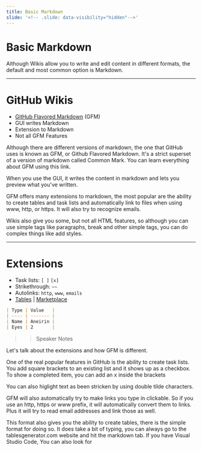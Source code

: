 ```yaml
---
title: Basic Markdown
slide: '<!-- .slide: data-visibility="hidden"-->'
---
```


<!-- .slide: data-state="layout-title" class="bg-dark"-->

# Basic Markdown

> >

Although Wikis allow you to write and edit content in different formats, the default and most common option is Markdown.

---

# GitHub Wikis

- [GitHub Flavored Markdown](https://github.github.com/gfm/) (GFM)
- GUI writes Markdown
- Extension to Markdown
- Not all GFM Features

> >

Although there are different versions of markdown, the one that GitHub uses is known as GFM, or Github Flavored Markdown. It's a strict superset of a version of markdown called Common Mark. You can learn everything about GFM using this link.

When you use the GUI, it writes the content in markdown and lets you preview what you've written.

GFM offers many extensions to markdown, the most popular are the ability to create tables and task lists and automatically link to files when using www, http, or https. It will also try to recognize emails.

Wikis also give you some, but not all HTML features, so although you can use simple tags like paragraphs, break and other simple tags, you can do complex things like add styles.

---

# Extensions

- Task lists: `[ ]` `[x]`
- Strikethrough: `~~`
- Autolinks: `http`, `www`, `emails`
- [Tables](https://www.tablesgenerator.com/) | [Marketplace](https://marketplace.visualstudio.com/items?itemName=pharndt.vscode-markdown-table)

```md
| Type | Value   |
| ---- | ------- |
| Name | Aneirin |
| Eyes | 2       |
```

> > Speaker Notes

Let's talk about the extensions and how GFM is different.

One of the real popular features in GitHub is the ability to create task lists. You add square brackets to an existing list and it shows up as a checkbox. To show a completed item, you can add an x inside the brackets

You can also higlight text as been stricken by using double tilde characters.

GFM will also automatically try to make links you type in clickable. So if you use an http, https or www prefix, it will automatically convert them to links. Plus it will try to read email addresses and link those as well.

This format also gives you the ability to create tables, there is the simple format for doing so. It does take a bit of typing, you can always go to the tablesgenerator.com website and hit the markdown tab. If you have Visual Studio Code, You can also look for
